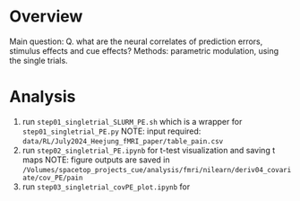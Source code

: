 # Overview
Main question: Q. what are the neural correlates of prediction errors, stimulus effects and cue effects?
Methods: parametric modulation, using the single trials. 

# Analysis

1. run `step01_singletrial_SLURM_PE.sh` which is a wrapper for `step01_singletrial_PE.py`
NOTE: input required: `data/RL/July2024_Heejung_fMRI_paper/table_pain.csv`
2. run `step02_singletrial_PE.ipynb` for t-test visualization and saving t maps
NOTE: figure outputs are saved in `/Volumes/spacetop_projects_cue/analysis/fmri/nilearn/deriv04_covariate/cov_PE/pain`
3. run `step03_singletrial_covPE_plot.ipynb` for 
